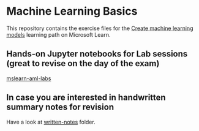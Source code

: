 # Machine Learning Basics

This repository contains the exercise files for the [Create machine learning models](https://docs.microsoft.com/learn/paths/create-machine-learn-models/) learning path on Microsoft Learn.

## Hands-on Jupyter notebooks for Lab sessions (great to revise on the day of the exam)

[mslearn-aml-labs](https://github.com/nikkhil13/azure-ml-certification/tree/master/mslearn-aml-labs)


## In case you are interested in handwritten summary notes for revision

Have a look at [written-notes](https://github.com/nikkhil13/azure-ml-certification/tree/master/written-notes) folder.
